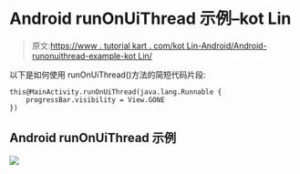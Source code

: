 # Android runOnUiThread 示例–kot Lin

> 原文:[https://www . tutorial kart . com/kot Lin-Android/Android-runonuithread-example-kot Lin/](https://www.tutorialkart.com/kotlin-android/android-runonuithread-example-kotlin/)

以下是如何使用 runOnUiThread()方法的简短代码片段:

```
this@MainActivity.runOnUiThread(java.lang.Runnable {
    progressBar.visibility = View.GONE
})
```

## Android runOnUiThread 示例

[![](../Images/925da31b32d6bc3827932f6c8afb11bb.png)](https://www.tutorialkart.com/)